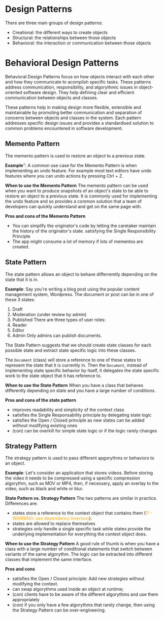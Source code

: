 # Design Patterns

There are three main groups of design patterns:
- Creational: the different ways to create objects
- Structural: the relationships between those objects
- Behavioral: the interaction or communication between those objects

# Behavioral Design Patterns
Behavioral Design Patterns focus on how objects interact with each other and how they communicate to acomplish specific tasks. These patterns address communication, responsibility, and algorythmic issues in object-oriented software design. They help defining clear and efficient communication between objects and classes.

These patterns help in making design more flexible, extensible and maintainable by promoting better communication and separation of concerns between objects and classes in the system. Each pattern addresses specific design issues and provides a standardised solution to common problems encountered in software development.

## Memento Pattern
The memento pattern is used to restore an object to a previous state.

**Example**": A common use case for the Memento Pattern is when implementing an undo feature. For example most text editors have undo features where you can undo actions by pressing Ctrl + Z.

**When to use the Memento Pattern**
The memento pattern can be used when you want to produce snapshots of an object's state to be able to restore an object to a previous state. It is commonly used for implementing the undo feature and so provides a common solution that a team of developers can quickly understand and get on the same page with.

**Pros and cons of the Memento Pattern**
- You can simplify the originator's code by letting the caretaker maintain the history of the originator's state. satisfying the Single Responsibility Principle
- The app might consume a lot of memory if lots of mementos are created.

## State Pattern
The state pattern allows an object to behave differremtly depending on the state that it is in.

**Example**: Say you're writing a blog post using the popular content management system, Wordpress. The document or post can be in one of these 3 states:
1. Draft
2. Moderation (under review by admin)
3. Published
There are three types of user roles:
1. Reader
2. Editor
3. Admin
Only admins can publish documents.

The State Pattern suggests that we should create state classes for each possible state and extract state specific logic into these classes.

The `Document` (class) will store a reference to one of these states to represent the state that it is currently in. Then the `Document`, instead of implementing state specific behavior by itself, it delegates the state specific work to the state object that it has reference to.

**When to use the State Pattern**
When you have a class that behaves differently depending on state and you have a large number of conditions.

**Pros and cons of the state pattern**
- improves readability and simplicity of the context class
- satisfies the Single Responsability principle by delegating state logic
- satisfies the Open / Closed principle as new states can be added without modifying existing ones
- (con) can be overkill for simple state logic or if the logic rarely changes

## Strategy Pattern
The strategy pattern is used to pass different apgorythms or behaviors to an object.

**Example**: Let's consider an application that stores videos. Before storing the video it needs to be compressed using a specific compression algorythm, such as MOV or MP4, then, if necessary, apply an overlay to the video, such as black and white or blur.

**State Pattern vs. Strategy Pattern**
The two patterns are similar in practice. Differences are:
- states store a reference to the context object that contains them (<span style="color:orange">!? - WARNING: use dependency inversion</span>).
- states are allowed to replace themselves
- strategies only handle a single specific task while states provide the underlying implementation for everything the context object does.

**When to use the Strategy Pattern**
A good rule of thumb is when you have a class with a large number of conditional statements that switch between variants of the same algorythm. The logic can be extracted into different classes that implement the same interface.

**Pros and cons**
- satisfies the Open / Closed principle: Add new strategies without modifying the context.
- can swap algorythms used inside an object at runtime;
- (con) clients have to be aware of the different algorythms and use them appropriately
- (con) if you only have a few algorythms that rarely change, then using the Strategy Pattern can be over-engineering.